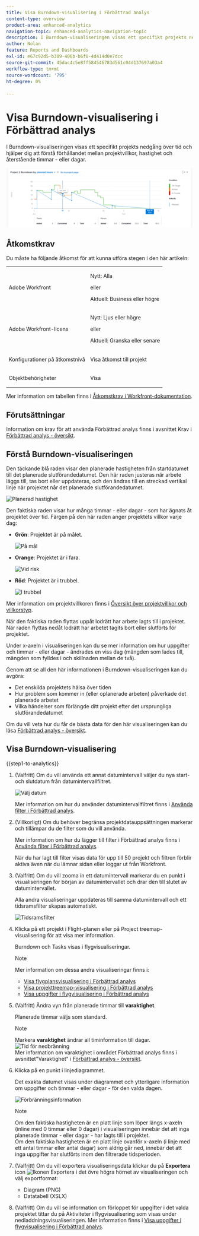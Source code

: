 ```yaml
---
title: Visa Burndown-visualisering i Förbättrad analys
content-type: overview
product-area: enhanced-analytics
navigation-topic: enhanced-analytics-navigation-topic
description: I Burndown-visualiseringen visas ett specifikt projekts nedgång över tid och hjälper dig att förstå förhållandet mellan projektvillkor, hastighet och återstående timmar - eller dagar.
author: Nolan
feature: Reports and Dashboards
exl-id: e67c92d5-b309-406b-b6f0-4d414d0e7dcc
source-git-commit: 45dac4c5e8ff584546783d561c04d137697a03a4
workflow-type: tm+mt
source-wordcount: '795'
ht-degree: 0%

---
```


# Visa Burndown-visualisering i Förbättrad analys

<!-- Audited: 12/2023 -->

I Burndown-visualiseringen visas ett specifikt projekts nedgång över tid och hjälper dig att förstå förhållandet mellan projektvillkor, hastighet och återstående timmar - eller dagar.

![Exempel på utökad analys](assets/burndown120623.png)

## Åtkomstkrav

Du måste ha följande åtkomst för att kunna utföra stegen i den här artikeln:

<table style="table-layout:auto"> 
 <col> 
 <col> 
 <tbody> 
  <tr> 
   <td role="rowheader">Adobe Workfront</td> 
   <td>
      <p>Nytt: Alla</p>
      <p>eller</p>
      <p>Aktuell: Business eller högre</p></td>
  </tr> 
  <tr> 
   <td role="rowheader">Adobe Workfront-licens</td> 
   <td>
      <p>Nytt: Ljus eller högre</p>
      <p>eller</p>
      <p>Aktuell: Granska eller senare</p>
   </td> 
  </tr> 
  <tr> 
   <td role="rowheader">Konfigurationer på åtkomstnivå</td> 
   <td> <p>Visa åtkomst till projekt</p> </td> 
  </tr> 
  <tr> 
   <td role="rowheader">Objektbehörigheter</td> 
   <td> <p>Visa</p> </td>
  </tr> 
 </tbody> 
</table>

Mer information om tabellen finns i [Åtkomstkrav i Workfront-dokumentation](/help/quicksilver/administration-and-setup/add-users/access-levels-and-object-permissions/access-level-requirements-in-documentation.md).

## Förutsättningar

Information om krav för att använda Förbättrad analys finns i avsnittet Krav i [Förbättrad analys - översikt](../enhanced-analytics/enhanced-analytics-overview.md).

## Förstå Burndown-visualiseringen

Den täckande blå raden visar den planerade hastigheten från startdatumet till det planerade slutförandedatumet. Den här raden justeras när arbete läggs till, tas bort eller uppdateras, och den ändras till en streckad vertikal linje när projektet når det planerade slutförandedatumet.

![Planerad hastighet](assets/burndown-planned-line.png)

Den faktiska raden visar hur många timmar - eller dagar - som har ägnats åt projektet över tid. Färgen på den här raden anger projektets villkor varje dag:

* **Grön**: Projektet är på målet.

  ![På mål](assets/burndown-green.png)

* **Orange**: Projektet är i fara.

  ![Vid risk](assets/burndown-orange.png)

* **Röd**: Projektet är i trubbel.

  ![I trubbel](assets/burndown-red.png)

Mer information om projektvillkoren finns i [Översikt över projektvillkor och villkorstyp](../manage-work/projects/manage-projects/project-condition-and-condition-type.md).

När den faktiska raden flyttas uppåt lodrätt har arbete lagts till i projektet. När raden flyttas nedåt lodrätt har arbetet tagits bort eller slutförts för projektet.

Under x-axeln i visualiseringen kan du se mer information om hur uppgifter och timmar - eller dagar - ändrades en viss dag (mängden som lades till, mängden som fylldes i och skillnaden mellan de två).

Genom att se all den här informationen i Burndown-visualiseringen kan du avgöra:

* Det enskilda projektets hälsa över tiden
* Hur problem som kommer in (eller oplanerade arbeten) påverkade det planerade arbetet
* Vilka händelser som förlängde ditt projekt efter det ursprungliga slutförandedatumet

Om du vill veta hur du får de bästa data för den här visualiseringen kan du läsa [Förbättrad analys - översikt](../enhanced-analytics/enhanced-analytics-overview.md).

## Visa Burndown-visualisering

{{step1-to-analytics}}

1. (Valfritt) Om du vill använda ett annat datumintervall väljer du nya start- och slutdatum från datumintervallfiltret.

   ![Välj datum](assets/filters-select-date-range-350x344.png)

   Mer information om hur du använder datumintervallfiltret finns i [Använda filter i Förbättrad analys](../enhanced-analytics/use-enhanced-analytics-filters.md).

1. (Villkorligt) Om du behöver begränsa projektdatauppsättningen markerar och tillämpar du de filter som du vill använda.

   Mer information om hur du lägger till filter i Förbättrad analys finns i [Använda filter i Förbättrad analys](../enhanced-analytics/use-enhanced-analytics-filters.md).

   När du har lagt till filter visas data för upp till 50 projekt och filtren förblir aktiva även när du lämnar sidan eller loggar ut från Workfront.

1. (Valfritt) Om du vill zooma in ett datumintervall markerar du en punkt i visualiseringen för början av datumintervallet och drar den till slutet av datumintervallet.

   Alla andra visualiseringar uppdateras till samma datumintervall och ett tidsramsfilter skapas automatiskt.

   ![Tidsramsfilter](assets/timeframe-filter-350x220.png)

1. Klicka på ett projekt i Flight-planen eller på Project treemap-visualisering för att visa mer information.

   Burndown och Tasks visas i flygvisualiseringar.

   >[!NOTE]
   >
   >Mer information om dessa andra visualiseringar finns i:
   >
   >   * [Visa flygplansvisualisering i Förbättrad analys](../enhanced-analytics/flight-plan-overview.md)
   >   * [Visa projekttreemap-visualisering i Förbättrad analys](../enhanced-analytics/project-treemap-overview.md)
   >   * [Visa uppgifter i flygvisualisering i Förbättrad analys](../enhanced-analytics/tasks-in-flight-overview.md)
   >

1. (Valfritt) Ändra vyn från planerade timmar till **varaktighet**.

   Planerade timmar väljs som standard.

   >[!NOTE]
   >
   >Markera **varaktighet** ändrar all timinformation till dagar.\
   >![Tid för nedbränning](assets/duration-burndown-350x112.png)\
   >Mer information om varaktighet i området Förbättrad analys finns i avsnittet&quot;Varaktighet&quot; i [Förbättrad analys - översikt](../enhanced-analytics/enhanced-analytics-overview.md#duration-view).

1. Klicka på en punkt i linjediagrammet.

   Det exakta datumet visas under diagrammet och ytterligare information om uppgifter och timmar - eller dagar - för den valda dagen.

   ![Förbränningsinformation](assets/burndown-task-and-hour-changes-350x121.png)

   >[!NOTE]
   >
   >Om den faktiska hastigheten är en platt linje som löper längs x-axeln (inline med 0 timmar eller 0 dagar) i visualiseringen innebär det att inga planerade timmar - eller dagar - har lagts till i projektet.\
   >Om den faktiska hastigheten är en platt linje ovanför x-axeln (i linje med ett antal timmar eller antal dagar) som aldrig går ned, innebär det att inga uppgifter har slutförts inom den filtrerade tidsperioden.

1. (Valfritt) Om du vill exportera visualiseringsdata klickar du på **Exportera** icon ![Ikonen Exportera](assets/export.png) i det övre högra hörnet av visualiseringen och välj exportformat:

   * Diagram (PNG)
   * Datatabell (XSLX)

1. (Valfritt) Om du vill se information om förloppet för uppgifter i det valda projektet tittar du på Aktiviteter i flygvisualisering som visas under nedladdningsvisualiseringen. Mer information finns i [Visa uppgifter i flygvisualisering i Förbättrad analys](/help/quicksilver/enhanced-analytics/tasks-in-flight-overview.md).
